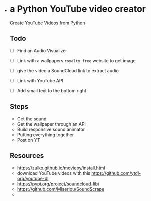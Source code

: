 * # a Python YouTube video creator

   Create YouTube Videos from Python

  ## Todo

  - [ ] Find an Audio Visualizer
  - [ ] Link with a wallpapers `royalty free` website to get image
  - [ ] give the video a SoundCloud link to extract audio
  - [ ] Link with YouTube API
  - [ ] Add small text to the bottom right

  

  ## Steps

  - Get the sound
  - Get the wallpaper through an API
  - Build responsive sound animator
  - Putting everything together
  - Post on YT

  

  ## Resources

  * https://zulko.github.io/moviepy/install.html
  * download YouTube videos with this https://github.com/ytdl-org/youtube-dl
  * https://pypi.org/project/soundcloud-lib/
  * https://github.com/Miserlou/SoundScrape
  * 